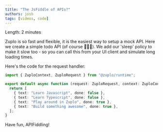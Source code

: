 ```yaml
---
title: "The JsFiddle of APIs?"
authors: josh
tags: [videos, code]
---
```


<YouTubeVideo url="https://www.youtube-nocookie.com/embed/xvByk_e-s0s" />

Length: 2 minutes

Zuplo is so fast and flexible, it is the easiest way to setup a mock API. Here we create a simple todo API (of course 🤦🏼‍♂️). We add our 'sleep' policy to make it slow too - so you can call this from your UI client and simulate long loading times.

Here's the code for the request handler:

```ts
import { ZuploContext, ZuploRequest } from "@zuplo/runtime";

export default async function (request: ZuploRequest, context: ZuploContext) {
  return [
    { text: "Learn Javascript", done: false },
    { text: "Learn Typescript", done: false },
    { text: "Play around in Zuplo", done: true },
    { text: "Build something awesome", done: true },
  ];
}
```

Have fun, APIFiddling!
